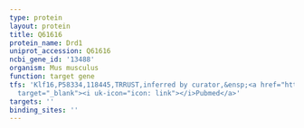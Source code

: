 ```yaml
---
type: protein
layout: protein
title: Q61616
protein_name: Drd1
uniprot_accession: Q61616
ncbi_gene_id: '13488'
organism: Mus musculus
function: target gene
tfs: 'Klf16,P58334,118445,TRRUST,inferred by curator,&ensp;<a href="https://www.ncbi.nlm.nih.gov/pubmed/?term=11390978%5Buid%5D"
  target="_blank"><i uk-icon="icon: link"></i>Pubmed</a>'
targets: ''
binding_sites: ''
---
```

